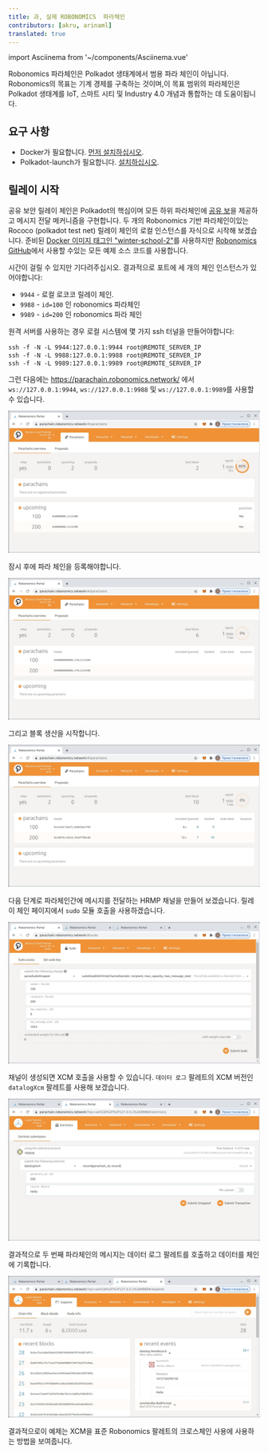 ```yaml
---
title: 과, 실제 ROBONOMICS  파라체인
contributors: [akru, arinaml]
translated: true
---
```

import Asciinema from '~/components/Asciinema.vue'

Robonomics 파라체인은 Polkadot 생태계에서 범용 파라 체인이 아닙니다. Robonomics의 목표는 기계 경제를 구축하는 것이며,이 목표 범위의 파라체인은 Polkadot 생태계를 IoT, 스마트 시티 및 Industry 4.0 개념과 통합하는 데 도움이됩니다.

## 요구 사항

* Docker가 필요합니다. [먼저 설치하십시오](https://docs.docker.com/engine/install/).
* Polkadot-launch가 필요합니다. [설치하십시오](https://github.com/paritytech/polkadot-launch#install).

## 릴레이 시작

공유 보안    릴레이 체인은 Polkadot의 핵심이며 모든 하위 파라체인에 [공유 보](https://wiki.polkadot.network/docs/en/learn-security)을 제공하고 메시지 전달 메커니즘을 구현합니다. 두 개의 Robonomics 기반 파라체인이있는 Rococo (polkadot test net) 릴레이 체인의 로컬 인스턴스를 자식으로 시작해 보겠습니다. 준비된 [Docker 이미지 태그인 "winter-school-2"](https://hub.docker.com/layers/robonomics/robonomics/winter-school-2/images/sha256-92f4795262f3ded3e6a153999d2777c4009106a7d37fd29969ebf1c3a262dc85?context=explore)를 사용하지만 [Robonomics GitHub](https://github.com/airalab/robonomics/tree/master/scripts/polkadot-launch)에서 사용할 수있는 모든 예제 소스 코드를 사용합니다. 

<Asciinema vid="419Jrg22ziFfMFPZlh2WtiLvg"/>

시간이 걸릴 수 있지만 기다려주십시오. 결과적으로 포트에 세 개의 체인 인스턴스가 있어야합니다:

* `9944` - 로컬 로코코 릴레이 체인.
* `9988` - `id=100` 인 robonomics 파라체인
* `9989` - `id=200` 인 robonomics 파라 체인

원격 서버를 사용하는 경우 로컬 시스템에 몇 가지 ssh 터널을 만들어야합니다:
```
ssh -f -N -L 9944:127.0.0.1:9944 root@REMOTE_SERVER_IP
ssh -f -N -L 9988:127.0.0.1:9988 root@REMOTE_SERVER_IP
ssh -f -N -L 9989:127.0.0.1:9989 root@REMOTE_SERVER_IP
```
그런 다음에는 https://parachain.robonomics.network/ 에서 `ws://127.0.0.1:9944`, `ws://127.0.0.1:9988` 및 `ws://127.0.0.1:9989`를 사용할 수 있습니다.

![relay](../images/ws_lesson4/upcoming.jpg)

잠시 후에 파라 체인을 등록해야합니다.

![relay2](../images/ws_lesson4/parachains.jpg)

그리고 블록 생산을 시작합니다.

![relay3](../images/ws_lesson4/parachains2.jpg)

다음 단계로 파라체인간에 메시지를 전달하는 HRMP 채널을 만들어 보겠습니다. 릴레이 체인 페이지에서 `sudo` 모듈 호출을 사용하겠습니다.

![hrmp](../images/ws_lesson4/hrmp.jpg)

채널이 생성되면 XCM 호출을 사용할 수 있습니다. `데이터 로그` 팔레트의 XCM 버전인 `datalogXcm` 팔레트를 사용해 보겠습니다.

![datalogXcmSend](../images/ws_lesson4/datalogXcmSend.jpg)

결과적으로 두 번째 파라체인의 메시지는 데이터 로그 팔레트를 호출하고 데이터를 체인에 기록합니다.

![datalogXcmRecv](../images/ws_lesson4/datalogXcmRecv.jpg)

결과적으로이 예제는 XCM을 표준 Robonomics 팔레트의 크로스체인 사용에 사용하는 방법을 보여줍니다.